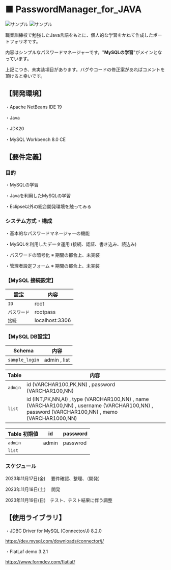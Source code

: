 # ■ PasswordManager_for_JAVA

<img src="https://imgur.com/CUQ5uBs.png" alt="サンプル" title="サンプル">

<img src="https://imgur.com/qp0IDFy.png" alt="サンプル" title="サンプル">

職業訓練校で勉強したJava言語をもとに、個人的な学習をかねて作成したポートフォリオです。

内容はシンプルなパスワードマネージャーです。"**MySQLの学習**"がメインとなっています。

上記につき、未実装項目があります。バグやコードの修正案があればコメントを頂けると幸いです。

## 【開発環境】

・Apache NetBeans IDE 19

・Java

・JDK20

・MySQL Workbench 8.0 CE

## 【要件定義】

### 目的
・MySQLの学習

・Javaを利用したMySQLの学習

・Eclipse以外の総合開発環境を触ってみる

### システム方式・構成
・基本的なパスワードマネージャーの機能

・MySQLを利用したデータ運用 (接続、認証、書き込み、読込み)

・パスワードの暗号化  ※ 期間の都合上、未実装

・管理者設定フォーム  ※ 期間の都合上、未実装

### 【MySQL 接続設定】

| 設定 | 内容 |
| --- | --- |
| `ID` | root |
| `パスワード` | rootpass |
| `接続` | localhost:3306 |

### 【MySQL DB設定】

| Schema | 内容 |
| --- | --- |
| `sample_login` | admin , list |


| Table | 内容 |
| --- | --- |
| `admin` | id (VARCHAR100,PK,NN) , password (VARCHAR100,NN) |
| `list` | id (INT,PK,NN,AI) , type (VARCHAR100,NN) , name (VARCHAR100,NN) , username (VARCHAR100,NN) , password (VARCHAR100,NN) , memo (VARCHAR1000,NN) |

| Table 初期値 | id | password |
| --- | --- | --- |
| `admin` | admin | passwrod |
| `list` |  |  |

### スケジュール
2023年11月17日(金) 　要件確認、整理、（開発）

2023年11月18日(土) 　開発

2023年11月19日(日)　テスト、テスト結果に伴う調整

## 【使用ライブラリ】

・JDBC Driver for MySQL (Connector/J) 8.2.0

https://dev.mysql.com/downloads/connector/j/

・FlatLaf demo 3.2.1

https://www.formdev.com/flatlaf/

